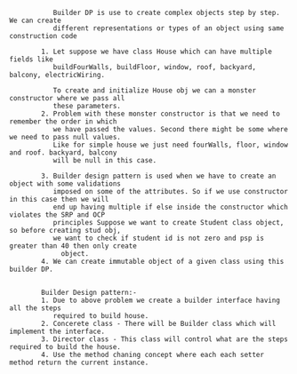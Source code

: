 
			   Builder DP is use to create complex objects step by step. We can create
			   different representations or types of an object using same construction code
		 
		    1. Let suppose we have class House which can have multiple fields like
		       buildFourWalls, buildFloor, window, roof, backyard, balcony, electricWiring.
		    
			   To create and initialize House obj we can a monster constructor where we pass all
			   these parameters.
			2. Problem with these monster constructor is that we need to remember the order in which 
			   we have passed the values. Second there might be some where we need to pass null values.
			   Like for simple house we just need fourWalls, floor, window and roof. backyard, balcony
			   will be null in this case.
			    
			3. Builder design pattern is used when we have to create an object with some validations
			   imposed on some of the attributes. So if we use constructor in this case then we will
			   end up having multiple if else inside the constructor which violates the SRP and OCP 
			   principles Suppose we want to create Student class object, so before creating stud obj,
		       we want to check if student id is not zero and psp is greater than 40 then only create
		         object.
		    4. We can create immutable object of a given class using this builder DP.
			 
			
			Builder Design pattern:-
		    1. Due to above problem we create a builder interface having all the steps
		       required to build house.
		    2. Concerete class - There will be Builder class which will implement the interface.
		    3. Director class - This class will control what are the steps required to build the house.
		    4. Use the method chaning concept where each each setter method return the current instance.
		          